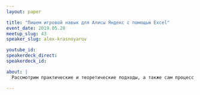 ```yaml
---
layout: paper

title: "Пишем игровой навык для Алисы Яндекс с помощью Excel"
event_date: 2019.05.28
meetup_slug: 43
speaker_slug: alex-krasnoyarov

youtube_id:
speakerdeck_direct:
speakerdeck_id:

about: |
  Рассмотрим практические и теоретические подходы, а также сам процесс разработки чат-бота для платформы Яндекс Диалоги.

---
```

